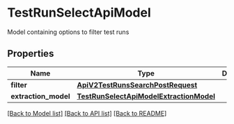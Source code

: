 # TestRunSelectApiModel

Model containing options to filter test runs

## Properties
Name | Type | Description | Notes
------------ | ------------- | ------------- | -------------
**filter** | [**ApiV2TestRunsSearchPostRequest**](ApiV2TestRunsSearchPostRequest.md) |  | 
**extraction_model** | [**TestRunSelectApiModelExtractionModel**](TestRunSelectApiModelExtractionModel.md) |  | 

[[Back to Model list]](../README.md#documentation-for-models) [[Back to API list]](../README.md#documentation-for-api-endpoints) [[Back to README]](../README.md)



